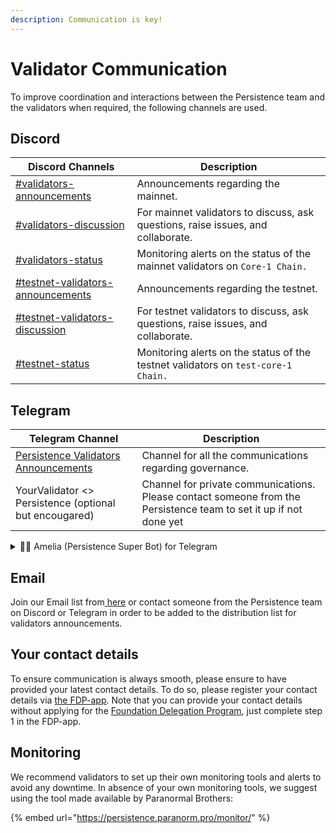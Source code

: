 ```yaml
---
description: Communication is key!
---
```


# Validator Communication

To improve coordination and interactions between the Persistence team and the validators when required, the following channels are used.

## Discord

| Discord Channels                                                                                         | Description                                                                       |
| -------------------------------------------------------------------------------------------------------- | --------------------------------------------------------------------------------- |
| [#validators-announcements](https://discord.com/channels/796174129077813248/1021758804410519594)         | Announcements regarding the mainnet.                                              |
| [#validators-discussion](https://discord.com/channels/796174129077813248/825820268231655425)             | For mainnet validators to discuss, ask questions, raise issues, and collaborate.  |
| [#validators-status](https://discord.com/channels/796174129077813248/854663233465090048)                 | Monitoring alerts on the status of the mainnet validators on `Core-1 Chain.`      |
| [#testnet-validators-announcements](https://discord.com/channels/796174129077813248/1042042319987294229) | Announcements regarding the testnet.                                              |
| [#testnet-validators-discussion](https://discord.com/channels/796174129077813248/1042043039113289778)    | For testnet validators to discuss, ask questions, raise issues, and collaborate.  |
| [#testnet-status](https://discord.gg/GsYrAVstjD)                                                         | Monitoring alerts on the status of the testnet validators on `test-core-1 Chain.` |

## Telegram

| Telegram Channel                                                                  | Description                                                                                                       |
| --------------------------------------------------------------------------------- | ----------------------------------------------------------------------------------------------------------------- |
| [Persistence Validators Announcements](https://t.me/PersistenceValidatorsUpdates) | Channel for all the communications regarding governance.                                                          |
| YourValidator <> Persistence (optional but encougared)                            | Channel for private communications. Please contact someone from the Persistence team to set it up if not done yet |



<details>

<summary>🙇‍♂️ Amelia (Persistence Super Bot) for Telegram</summary>

Persistence chain has 100+ and 40+ validator groups on telegram for mainnet & testnet respectively. Sending chain updates to all the groups manually becomes a tedious task and is comparatively slow at an emergency (Chain halt, Emergency Upgrade, exploit etc).

Hence, we launched a telegram bot (Amelia) which can relay the following details in a much faster way:&#x20;

1. Broadcast important announcement for Mainnet & Testnet.
2. Chain updates - Missing blocks, commission change, etc
3. Reminders - Automatically sends reminder for voting 24 hours prior to end time for validators who haven't voted.&#x20;

**Looks appealing?** [Contact team](../../community-and-support/connect-and-follow.md) if you don't have it installed on our group already.&#x20;

**PS:** This bot will not be used for spams or marketing announcements. Pinky Promise!

</details>

## Email

Join our Email list from[ here](http://eepurl.com/idRmrT) or contact someone from the Persistence team on Discord or Telegram in order to be added to the distribution list for validators announcements.&#x20;



## Your contact details

To ensure communication is always smooth, please ensure to have provided your latest contact details. To do so, please register your contact details via [the FDP-app](https://fdp.persistence.one). Note that you can provide your contact details without applying for the [Foundation Delegation Program](../../community-and-support/foundation-delegations/), just complete step 1 in the FDP-app.&#x20;

## Monitoring

We recommend validators to set up their own monitoring tools and alerts to avoid any downtime. In absence of your own monitoring tools, we suggest using the tool made available by Paranormal Brothers:

{% embed url="https://persistence.paranorm.pro/monitor/" %}
